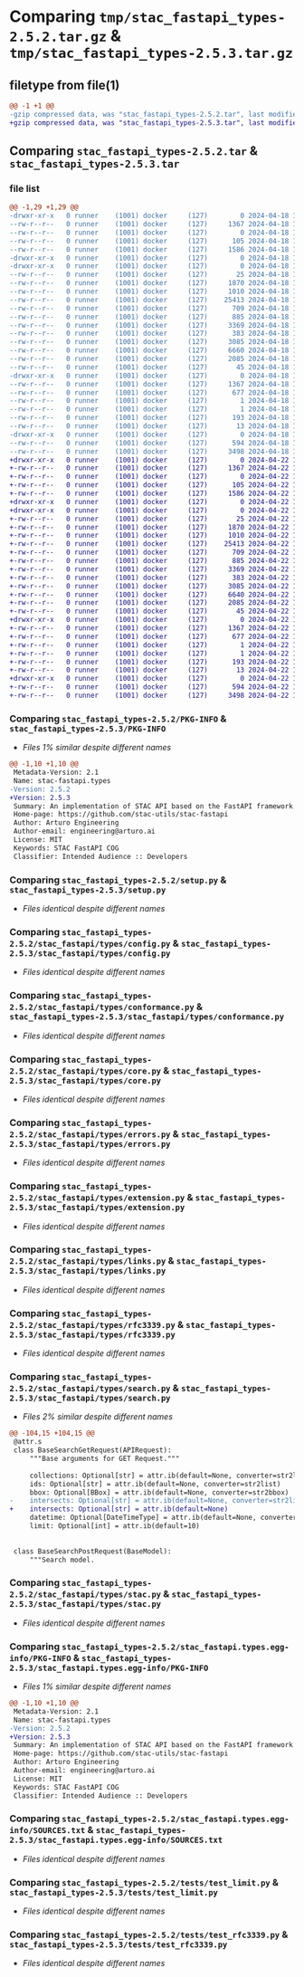 # Comparing `tmp/stac_fastapi_types-2.5.2.tar.gz` & `tmp/stac_fastapi_types-2.5.3.tar.gz`

## filetype from file(1)

```diff
@@ -1 +1 @@
-gzip compressed data, was "stac_fastapi_types-2.5.2.tar", last modified: Thu Apr 18 16:39:25 2024, max compression
+gzip compressed data, was "stac_fastapi_types-2.5.3.tar", last modified: Mon Apr 22 17:12:19 2024, max compression
```

## Comparing `stac_fastapi_types-2.5.2.tar` & `stac_fastapi_types-2.5.3.tar`

### file list

```diff
@@ -1,29 +1,29 @@
-drwxr-xr-x   0 runner    (1001) docker     (127)        0 2024-04-18 16:39:25.690522 stac_fastapi_types-2.5.2/
--rw-r--r--   0 runner    (1001) docker     (127)     1367 2024-04-18 16:39:25.686522 stac_fastapi_types-2.5.2/PKG-INFO
--rw-r--r--   0 runner    (1001) docker     (127)        0 2024-04-18 16:39:10.000000 stac_fastapi_types-2.5.2/README.md
--rw-r--r--   0 runner    (1001) docker     (127)      105 2024-04-18 16:39:25.690522 stac_fastapi_types-2.5.2/setup.cfg
--rw-r--r--   0 runner    (1001) docker     (127)     1586 2024-04-18 16:39:10.000000 stac_fastapi_types-2.5.2/setup.py
-drwxr-xr-x   0 runner    (1001) docker     (127)        0 2024-04-18 16:39:25.682522 stac_fastapi_types-2.5.2/stac_fastapi/
-drwxr-xr-x   0 runner    (1001) docker     (127)        0 2024-04-18 16:39:25.686522 stac_fastapi_types-2.5.2/stac_fastapi/types/
--rw-r--r--   0 runner    (1001) docker     (127)       25 2024-04-18 16:39:10.000000 stac_fastapi_types-2.5.2/stac_fastapi/types/__init__.py
--rw-r--r--   0 runner    (1001) docker     (127)     1870 2024-04-18 16:39:10.000000 stac_fastapi_types-2.5.2/stac_fastapi/types/config.py
--rw-r--r--   0 runner    (1001) docker     (127)     1010 2024-04-18 16:39:10.000000 stac_fastapi_types-2.5.2/stac_fastapi/types/conformance.py
--rw-r--r--   0 runner    (1001) docker     (127)    25413 2024-04-18 16:39:10.000000 stac_fastapi_types-2.5.2/stac_fastapi/types/core.py
--rw-r--r--   0 runner    (1001) docker     (127)      709 2024-04-18 16:39:10.000000 stac_fastapi_types-2.5.2/stac_fastapi/types/errors.py
--rw-r--r--   0 runner    (1001) docker     (127)      885 2024-04-18 16:39:10.000000 stac_fastapi_types-2.5.2/stac_fastapi/types/extension.py
--rw-r--r--   0 runner    (1001) docker     (127)     3369 2024-04-18 16:39:10.000000 stac_fastapi_types-2.5.2/stac_fastapi/types/links.py
--rw-r--r--   0 runner    (1001) docker     (127)      383 2024-04-18 16:39:10.000000 stac_fastapi_types-2.5.2/stac_fastapi/types/requests.py
--rw-r--r--   0 runner    (1001) docker     (127)     3085 2024-04-18 16:39:10.000000 stac_fastapi_types-2.5.2/stac_fastapi/types/rfc3339.py
--rw-r--r--   0 runner    (1001) docker     (127)     6660 2024-04-18 16:39:10.000000 stac_fastapi_types-2.5.2/stac_fastapi/types/search.py
--rw-r--r--   0 runner    (1001) docker     (127)     2085 2024-04-18 16:39:10.000000 stac_fastapi_types-2.5.2/stac_fastapi/types/stac.py
--rw-r--r--   0 runner    (1001) docker     (127)       45 2024-04-18 16:39:10.000000 stac_fastapi_types-2.5.2/stac_fastapi/types/version.py
-drwxr-xr-x   0 runner    (1001) docker     (127)        0 2024-04-18 16:39:25.686522 stac_fastapi_types-2.5.2/stac_fastapi.types.egg-info/
--rw-r--r--   0 runner    (1001) docker     (127)     1367 2024-04-18 16:39:25.000000 stac_fastapi_types-2.5.2/stac_fastapi.types.egg-info/PKG-INFO
--rw-r--r--   0 runner    (1001) docker     (127)      677 2024-04-18 16:39:25.000000 stac_fastapi_types-2.5.2/stac_fastapi.types.egg-info/SOURCES.txt
--rw-r--r--   0 runner    (1001) docker     (127)        1 2024-04-18 16:39:25.000000 stac_fastapi_types-2.5.2/stac_fastapi.types.egg-info/dependency_links.txt
--rw-r--r--   0 runner    (1001) docker     (127)        1 2024-04-18 16:39:25.000000 stac_fastapi_types-2.5.2/stac_fastapi.types.egg-info/not-zip-safe
--rw-r--r--   0 runner    (1001) docker     (127)      193 2024-04-18 16:39:25.000000 stac_fastapi_types-2.5.2/stac_fastapi.types.egg-info/requires.txt
--rw-r--r--   0 runner    (1001) docker     (127)       13 2024-04-18 16:39:25.000000 stac_fastapi_types-2.5.2/stac_fastapi.types.egg-info/top_level.txt
-drwxr-xr-x   0 runner    (1001) docker     (127)        0 2024-04-18 16:39:25.686522 stac_fastapi_types-2.5.2/tests/
--rw-r--r--   0 runner    (1001) docker     (127)      594 2024-04-18 16:39:10.000000 stac_fastapi_types-2.5.2/tests/test_limit.py
--rw-r--r--   0 runner    (1001) docker     (127)     3498 2024-04-18 16:39:10.000000 stac_fastapi_types-2.5.2/tests/test_rfc3339.py
+drwxr-xr-x   0 runner    (1001) docker     (127)        0 2024-04-22 17:12:19.691782 stac_fastapi_types-2.5.3/
+-rw-r--r--   0 runner    (1001) docker     (127)     1367 2024-04-22 17:12:19.691782 stac_fastapi_types-2.5.3/PKG-INFO
+-rw-r--r--   0 runner    (1001) docker     (127)        0 2024-04-22 17:12:04.000000 stac_fastapi_types-2.5.3/README.md
+-rw-r--r--   0 runner    (1001) docker     (127)      105 2024-04-22 17:12:19.691782 stac_fastapi_types-2.5.3/setup.cfg
+-rw-r--r--   0 runner    (1001) docker     (127)     1586 2024-04-22 17:12:04.000000 stac_fastapi_types-2.5.3/setup.py
+drwxr-xr-x   0 runner    (1001) docker     (127)        0 2024-04-22 17:12:19.687782 stac_fastapi_types-2.5.3/stac_fastapi/
+drwxr-xr-x   0 runner    (1001) docker     (127)        0 2024-04-22 17:12:19.691782 stac_fastapi_types-2.5.3/stac_fastapi/types/
+-rw-r--r--   0 runner    (1001) docker     (127)       25 2024-04-22 17:12:04.000000 stac_fastapi_types-2.5.3/stac_fastapi/types/__init__.py
+-rw-r--r--   0 runner    (1001) docker     (127)     1870 2024-04-22 17:12:04.000000 stac_fastapi_types-2.5.3/stac_fastapi/types/config.py
+-rw-r--r--   0 runner    (1001) docker     (127)     1010 2024-04-22 17:12:04.000000 stac_fastapi_types-2.5.3/stac_fastapi/types/conformance.py
+-rw-r--r--   0 runner    (1001) docker     (127)    25413 2024-04-22 17:12:04.000000 stac_fastapi_types-2.5.3/stac_fastapi/types/core.py
+-rw-r--r--   0 runner    (1001) docker     (127)      709 2024-04-22 17:12:04.000000 stac_fastapi_types-2.5.3/stac_fastapi/types/errors.py
+-rw-r--r--   0 runner    (1001) docker     (127)      885 2024-04-22 17:12:04.000000 stac_fastapi_types-2.5.3/stac_fastapi/types/extension.py
+-rw-r--r--   0 runner    (1001) docker     (127)     3369 2024-04-22 17:12:04.000000 stac_fastapi_types-2.5.3/stac_fastapi/types/links.py
+-rw-r--r--   0 runner    (1001) docker     (127)      383 2024-04-22 17:12:04.000000 stac_fastapi_types-2.5.3/stac_fastapi/types/requests.py
+-rw-r--r--   0 runner    (1001) docker     (127)     3085 2024-04-22 17:12:04.000000 stac_fastapi_types-2.5.3/stac_fastapi/types/rfc3339.py
+-rw-r--r--   0 runner    (1001) docker     (127)     6640 2024-04-22 17:12:04.000000 stac_fastapi_types-2.5.3/stac_fastapi/types/search.py
+-rw-r--r--   0 runner    (1001) docker     (127)     2085 2024-04-22 17:12:04.000000 stac_fastapi_types-2.5.3/stac_fastapi/types/stac.py
+-rw-r--r--   0 runner    (1001) docker     (127)       45 2024-04-22 17:12:04.000000 stac_fastapi_types-2.5.3/stac_fastapi/types/version.py
+drwxr-xr-x   0 runner    (1001) docker     (127)        0 2024-04-22 17:12:19.691782 stac_fastapi_types-2.5.3/stac_fastapi.types.egg-info/
+-rw-r--r--   0 runner    (1001) docker     (127)     1367 2024-04-22 17:12:19.000000 stac_fastapi_types-2.5.3/stac_fastapi.types.egg-info/PKG-INFO
+-rw-r--r--   0 runner    (1001) docker     (127)      677 2024-04-22 17:12:19.000000 stac_fastapi_types-2.5.3/stac_fastapi.types.egg-info/SOURCES.txt
+-rw-r--r--   0 runner    (1001) docker     (127)        1 2024-04-22 17:12:19.000000 stac_fastapi_types-2.5.3/stac_fastapi.types.egg-info/dependency_links.txt
+-rw-r--r--   0 runner    (1001) docker     (127)        1 2024-04-22 17:12:19.000000 stac_fastapi_types-2.5.3/stac_fastapi.types.egg-info/not-zip-safe
+-rw-r--r--   0 runner    (1001) docker     (127)      193 2024-04-22 17:12:19.000000 stac_fastapi_types-2.5.3/stac_fastapi.types.egg-info/requires.txt
+-rw-r--r--   0 runner    (1001) docker     (127)       13 2024-04-22 17:12:19.000000 stac_fastapi_types-2.5.3/stac_fastapi.types.egg-info/top_level.txt
+drwxr-xr-x   0 runner    (1001) docker     (127)        0 2024-04-22 17:12:19.691782 stac_fastapi_types-2.5.3/tests/
+-rw-r--r--   0 runner    (1001) docker     (127)      594 2024-04-22 17:12:04.000000 stac_fastapi_types-2.5.3/tests/test_limit.py
+-rw-r--r--   0 runner    (1001) docker     (127)     3498 2024-04-22 17:12:04.000000 stac_fastapi_types-2.5.3/tests/test_rfc3339.py
```

### Comparing `stac_fastapi_types-2.5.2/PKG-INFO` & `stac_fastapi_types-2.5.3/PKG-INFO`

 * *Files 1% similar despite different names*

```diff
@@ -1,10 +1,10 @@
 Metadata-Version: 2.1
 Name: stac-fastapi.types
-Version: 2.5.2
+Version: 2.5.3
 Summary: An implementation of STAC API based on the FastAPI framework.
 Home-page: https://github.com/stac-utils/stac-fastapi
 Author: Arturo Engineering
 Author-email: engineering@arturo.ai
 License: MIT
 Keywords: STAC FastAPI COG
 Classifier: Intended Audience :: Developers
```

### Comparing `stac_fastapi_types-2.5.2/setup.py` & `stac_fastapi_types-2.5.3/setup.py`

 * *Files identical despite different names*

### Comparing `stac_fastapi_types-2.5.2/stac_fastapi/types/config.py` & `stac_fastapi_types-2.5.3/stac_fastapi/types/config.py`

 * *Files identical despite different names*

### Comparing `stac_fastapi_types-2.5.2/stac_fastapi/types/conformance.py` & `stac_fastapi_types-2.5.3/stac_fastapi/types/conformance.py`

 * *Files identical despite different names*

### Comparing `stac_fastapi_types-2.5.2/stac_fastapi/types/core.py` & `stac_fastapi_types-2.5.3/stac_fastapi/types/core.py`

 * *Files identical despite different names*

### Comparing `stac_fastapi_types-2.5.2/stac_fastapi/types/errors.py` & `stac_fastapi_types-2.5.3/stac_fastapi/types/errors.py`

 * *Files identical despite different names*

### Comparing `stac_fastapi_types-2.5.2/stac_fastapi/types/extension.py` & `stac_fastapi_types-2.5.3/stac_fastapi/types/extension.py`

 * *Files identical despite different names*

### Comparing `stac_fastapi_types-2.5.2/stac_fastapi/types/links.py` & `stac_fastapi_types-2.5.3/stac_fastapi/types/links.py`

 * *Files identical despite different names*

### Comparing `stac_fastapi_types-2.5.2/stac_fastapi/types/rfc3339.py` & `stac_fastapi_types-2.5.3/stac_fastapi/types/rfc3339.py`

 * *Files identical despite different names*

### Comparing `stac_fastapi_types-2.5.2/stac_fastapi/types/search.py` & `stac_fastapi_types-2.5.3/stac_fastapi/types/search.py`

 * *Files 2% similar despite different names*

```diff
@@ -104,15 +104,15 @@
 @attr.s
 class BaseSearchGetRequest(APIRequest):
     """Base arguments for GET Request."""
 
     collections: Optional[str] = attr.ib(default=None, converter=str2list)
     ids: Optional[str] = attr.ib(default=None, converter=str2list)
     bbox: Optional[BBox] = attr.ib(default=None, converter=str2bbox)
-    intersects: Optional[str] = attr.ib(default=None, converter=str2list)
+    intersects: Optional[str] = attr.ib(default=None)
     datetime: Optional[DateTimeType] = attr.ib(default=None, converter=str_to_interval)
     limit: Optional[int] = attr.ib(default=10)
 
 
 class BaseSearchPostRequest(BaseModel):
     """Search model.
```

### Comparing `stac_fastapi_types-2.5.2/stac_fastapi/types/stac.py` & `stac_fastapi_types-2.5.3/stac_fastapi/types/stac.py`

 * *Files identical despite different names*

### Comparing `stac_fastapi_types-2.5.2/stac_fastapi.types.egg-info/PKG-INFO` & `stac_fastapi_types-2.5.3/stac_fastapi.types.egg-info/PKG-INFO`

 * *Files 1% similar despite different names*

```diff
@@ -1,10 +1,10 @@
 Metadata-Version: 2.1
 Name: stac-fastapi.types
-Version: 2.5.2
+Version: 2.5.3
 Summary: An implementation of STAC API based on the FastAPI framework.
 Home-page: https://github.com/stac-utils/stac-fastapi
 Author: Arturo Engineering
 Author-email: engineering@arturo.ai
 License: MIT
 Keywords: STAC FastAPI COG
 Classifier: Intended Audience :: Developers
```

### Comparing `stac_fastapi_types-2.5.2/stac_fastapi.types.egg-info/SOURCES.txt` & `stac_fastapi_types-2.5.3/stac_fastapi.types.egg-info/SOURCES.txt`

 * *Files identical despite different names*

### Comparing `stac_fastapi_types-2.5.2/tests/test_limit.py` & `stac_fastapi_types-2.5.3/tests/test_limit.py`

 * *Files identical despite different names*

### Comparing `stac_fastapi_types-2.5.2/tests/test_rfc3339.py` & `stac_fastapi_types-2.5.3/tests/test_rfc3339.py`

 * *Files identical despite different names*

